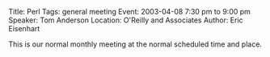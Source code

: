 Title: Perl
Tags: general meeting
Event: 2003-04-08 7:30 pm to 9:00 pm
Speaker: Tom Anderson
Location: O'Reilly and Associates
Author: Eric Eisenhart

This is our normal monthly meeting at the normal scheduled time and place.
